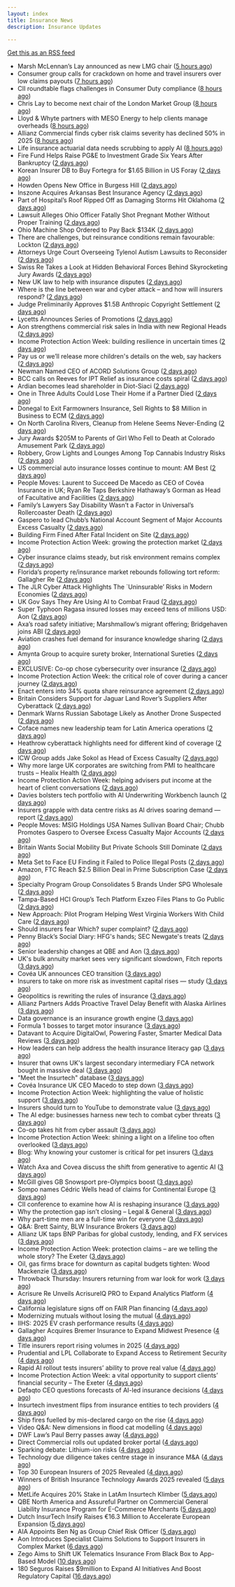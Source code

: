 ```yaml
---
layout: index
title: Insurance News
description: Insurance Updates

---
```


[Get this as an RSS feed](/insurance.rss)

<!-- news_marker starts -->
- Marsh McLennan’s Lay announced as new LMG chair ([5 hours ago](https://www.postonline.co.uk/news/7959110/marsh-mclennan%E2%80%99s-lay-announced-as-new-lmg-chair))
- Consumer group calls for crackdown on home and travel insurers over low claims payouts ([7 hours ago](https://www.insurancebusinessmag.com/uk/news/breaking-news/consumer-group-calls-for-crackdown-on-home-and-travel-insurers-over-low-claims-payouts-551202.aspx))
- CII roundtable flags challenges in Consumer Duty compliance ([8 hours ago](https://www.insurancebusinessmag.com/uk/news/breaking-news/cii-roundtable-flags-challenges-in-consumer-duty-compliance-551201.aspx))
- Chris Lay to become next chair of the London Market Group ([8 hours ago](https://www.insurancebusinessmag.com/uk/news/breaking-news/chris-lay-to-become-next-chair-of-the-london-market-group-551200.aspx))
- Lloyd & Whyte partners with MESO Energy to help clients manage overheads ([8 hours ago](https://www.insurancebusinessmag.com/uk/news/breaking-news/lloyd-and-whyte-partners-with-meso-energy-to-help-clients-manage-overheads-551199.aspx))
- Allianz Commercial finds cyber risk claims severity has declined 50% in 2025 ([8 hours ago](https://www.dig-in.com/news/allianz-commercial-cyber-risk-claims-severity-declined-50))
- Life insurance actuarial data needs scrubbing to apply AI ([8 hours ago](https://www.dig-in.com/news/life-insurance-actuarial-data-needs-scrubbing-to-apply-ai))
- Fire Fund Helps Raise PG&E to Investment Grade Six Years After Bankruptcy ([2 days ago](https://www.insurancejournal.com/news/west/2025/09/26/840790.htm))
- Korean Insurer DB to Buy Fortegra for $1.65 Billion in US Foray ([2 days ago](https://www.insurancejournal.com/news/national/2025/09/26/840787.htm))
- Howden Opens New Office in Burgess Hill ([2 days ago](https://insurance-edge.net/2025/09/26/howden-opens-new-office-in-burgess-hill/))
- Inszone Acquires Arkansas Best Insurance Agency ([2 days ago](https://www.insurancejournal.com/news/southcentral/2025/09/26/840784.htm))
- Part of Hospital’s Roof Ripped Off as Damaging Storms Hit Oklahoma ([2 days ago](https://www.insurancejournal.com/news/southcentral/2025/09/26/840781.htm))
- Lawsuit Alleges Ohio Officer Fatally Shot Pregnant Mother Without Proper Training ([2 days ago](https://www.insurancejournal.com/news/midwest/2025/09/26/840776.htm))
- Ohio Machine Shop Ordered to Pay Back $134K ([2 days ago](https://www.insurancejournal.com/news/midwest/2025/09/26/840767.htm))
- There are challenges, but reinsurance conditions remain favourable: Lockton ([2 days ago](https://www.reinsurancene.ws/there-are-challenges-but-reinsurance-conditions-remain-favourable-lockton/))
- Attorneys Urge Court Overseeing Tylenol Autism Lawsuits to Reconsider ([2 days ago](https://www.insurancejournal.com/news/national/2025/09/26/840758.htm))
- Swiss Re Takes a Look at Hidden Behavioral Forces Behind Skyrocketing Jury Awards ([2 days ago](https://www.insurancejournal.com/news/international/2025/09/26/840755.htm))
- New UK law to help with insurance disputes ([2 days ago](https://www.insurancebusinessmag.com/uk/news/breaking-news/new-uk-law-to-help-with-insurance-disputes-551153.aspx))
- Where is the line between war and cyber attack – and how will insurers respond? ([2 days ago](https://www.insurancebusinessmag.com/uk/news/cyber/where-is-the-line-between-war-and-cyber-attack--and-how-will-insurers-respond-551151.aspx))
- Judge Preliminarily Approves $1.5B Anthropic Copyright Settlement ([2 days ago](https://www.insurancejournal.com/news/national/2025/09/26/840753.htm))
- Lycetts Announces Series of Promotions ([2 days ago](https://insurance-edge.net/2025/09/26/lycetts-announces-series-of-promotions/))
- Aon strengthens commercial risk sales in India with new Regional Heads ([2 days ago](https://www.reinsurancene.ws/aon-strengthens-commercial-risk-sales-in-india-with-new-regional-heads/))
- Income Protection Action Week: building resilience in uncertain times ([2 days ago](https://ifamagazine.com/income-protection-action-week-building-resilience-in-uncertain-times/))
- Pay us or we’ll release more children's details on the web, say hackers ([2 days ago](https://www.insurancebusinessmag.com/uk/news/cyber/pay-us-or-well-release-more-childrens-details-on-the-web-say-hackers-551180.aspx))
- Newman Named CEO of ACORD Solutions Group ([2 days ago](https://www.insurancejournal.com/news/national/2025/09/26/840748.htm))
- BCC calls on Reeves for IPT Relief as insurance costs spiral ([2 days ago](https://www.insurancebusinessmag.com/uk/news/breaking-news/bcc-calls-on-reeves-for-ipt-relief-as-insurance-costs-spiral-551134.aspx))
- Ardian becomes lead shareholder in Diot-Siaci ([2 days ago](https://www.reinsurancene.ws/ardian-becomes-lead-shareholder-in-diot-siaci/))
- One in Three Adults Could Lose Their Home if a Partner Died ([2 days ago](https://insurance-edge.net/2025/09/26/one-in-three-adults-could-lose-their-home-if-a-partner-died/))
- Donegal to Exit Farmowners Insurance, Sell Rights to $8 Million in Business to ECM ([2 days ago](https://www.insurancejournal.com/news/east/2025/09/26/840726.htm))
- On North Carolina Rivers, Cleanup from Helene Seems Never-Ending ([2 days ago](https://www.insurancejournal.com/news/southeast/2025/09/26/840732.htm))
- Jury Awards $205M to Parents of Girl Who Fell to Death at Colorado Amusement Park ([2 days ago](https://www.insurancejournal.com/news/west/2025/09/26/840736.htm))
- Robbery, Grow Lights and Lounges Among Top Cannabis Industry Risks ([2 days ago](https://www.insurancejournal.com/news/national/2025/09/26/840672.htm))
- US commercial auto insurance losses continue to mount: AM Best ([2 days ago](https://www.reinsurancene.ws/us-commercial-auto-insurance-losses-continue-to-mount-am-best/))
- People Moves: Laurent to Succeed De Macedo as CEO of Covéa Insurance in UK; Ryan Re Taps Berkshire Hathaway’s Gorman as Head of Facultative and Facilities ([2 days ago](https://www.insurancejournal.com/news/international/2025/09/26/840709.htm))
- Family’s Lawyers Say Disability Wasn’t a Factor in Universal’s Rollercoaster Death ([2 days ago](https://www.insurancejournal.com/news/southeast/2025/09/26/840719.htm))
- Gaspero to lead Chubb’s National Account Segment of Major Accounts Excess Casualty ([2 days ago](https://www.reinsurancene.ws/gaspero-to-lead-chubbs-national-account-segment-of-major-accounts-excess-casualty/))
- Building Firm Fined After Fatal Incident on Site ([2 days ago](https://insurance-edge.net/2025/09/26/building-firm-fined-after-fatal-incident-on-site/))
- Income Protection Action Week: growing the protection market ([2 days ago](https://ifamagazine.com/income-protection-action-week-growing-the-protection-market/))
- Cyber insurance claims steady, but risk environment remains complex ([2 days ago](https://www.insurancebusinessmag.com/uk/news/cyber/cyber-insurance-claims-steady-but-risk-environment-remains-complex-551112.aspx))
- Florida’s property re/insurance market rebounds following tort reform: Gallagher Re ([2 days ago](https://www.reinsurancene.ws/floridas-property-reinsurance-market-rebounds-following-tort-reform-gallagher-re/))
- The JLR Cyber Attack Highlights The `Uninsurable’ Risks in Modern Economies ([2 days ago](https://insurance-edge.net/2025/09/26/the-jlr-cyber-attack-highlights-the-uninsurable-risks-in-modern-economies/))
- UK Gov Says They Are Using AI to Combat Fraud ([2 days ago](https://insurance-edge.net/2025/09/26/uk-gov-says-they-are-using-ai-to-combat-fraud/))
- Super Typhoon Ragasa insured losses may exceed tens of millions USD: Aon ([2 days ago](https://www.reinsurancene.ws/super-typhoon-ragasa-insured-losses-may-exceed-tens-of-millions-usd-aon/))
- Axa’s road safety initiative; Marshmallow’s migrant offering; Bridgehaven joins ABI ([2 days ago](https://www.postonline.co.uk/news/7959099/axa%E2%80%99s-road-safety-initiative-marshmallow%E2%80%99s-migrant-offering-bridgehaven-joins-abi))
- Aviation crashes fuel demand for insurance knowledge sharing ([2 days ago](https://www.postonline.co.uk/news/7959101/aviation-crashes-fuel-demand-for-insurance-knowledge-sharing))
- Amynta Group to acquire surety broker, International Sureties ([2 days ago](https://www.reinsurancene.ws/amynta-group-to-acquire-surety-broker-international-sureties/))
- EXCLUSIVE: Co-op chose cybersecurity over insurance ([2 days ago](https://www.insurancebusinessmag.com/uk/news/cyber/exclusive-coop-chose-cybersecurity-over-insurance-551156.aspx))
- Income Protection Action Week: the critical role of cover during a cancer journey ([2 days ago](https://ifamagazine.com/income-protection-action-week-the-critical-role-of-cover-during-a-cancer-journey/))
- Enact enters into 34% quota share reinsurance agreement ([2 days ago](https://www.reinsurancene.ws/enact-enters-into-34-quota-share-reinsurance-agreement/))
- Britain Considers Support for Jaguar Land Rover’s Suppliers After Cyberattack ([2 days ago](https://www.insurancejournal.com/news/international/2025/09/26/840704.htm))
- Denmark Warns Russian Sabotage Likely as Another Drone Suspected ([2 days ago](https://www.insurancejournal.com/news/international/2025/09/26/840699.htm))
- Coface names new leadership team for Latin America operations ([2 days ago](https://www.insurancebusinessmag.com/uk/news/breaking-news/coface-names-new-leadership-team-for-latin-america-operations-551080.aspx))
- Heathrow cyberattack highlights need for different kind of coverage ([2 days ago](https://www.insurancebusinessmag.com/uk/news/cyber/heathrow-cyberattack-highlights-need-for-different-kind-of-coverage-551079.aspx))
- ICW Group adds Jake Sokol as Head of Excess Casualty ([2 days ago](https://www.reinsurancene.ws/icw-group-adds-jake-sokol-as-head-of-excess-casualty/))
- Why more large UK corporates are switching from PMI to healthcare trusts – Healix Health ([2 days ago](https://ifamagazine.com/why-more-large-uk-corporates-are-switching-from-pmi-to-healthcare-trusts-healix-health/))
- Income Protection Action Week: helping advisers put income at the heart of client conversations ([2 days ago](https://ifamagazine.com/income-protection-action-week-helping-advisers-put-income-at-the-heart-of-client-conversations/))
- Davies bolsters tech portfolio with AI Underwriting Workbench launch ([2 days ago](https://www.insurancebusinessmag.com/uk/news/technology/davies-bolsters-tech-portfolio-with-ai-underwriting-workbench-launch-551065.aspx))
- Insurers grapple with data centre risks as AI drives soaring demand — report ([2 days ago](https://www.insurancebusinessmag.com/uk/news/breaking-news/insurers-grapple-with-data-centre-risks-as-ai-drives-soaring-demand--report-551046.aspx))
- People Moves: MSIG Holdings USA Names Sullivan Board Chair; Chubb Promotes Gaspero to Oversee Excess Casualty Major Accounts ([2 days ago](https://www.insurancejournal.com/news/national/2025/09/26/840593.htm))
- Britain Wants Social Mobility But Private Schools Still Dominate ([2 days ago](https://www.insurancejournal.com/news/international/2025/09/26/840648.htm))
- Meta Set to Face EU Finding it Failed to Police Illegal Posts ([2 days ago](https://www.insurancejournal.com/news/international/2025/09/26/840627.htm))
- Amazon, FTC Reach $2.5 Billion Deal in Prime Subscription Case ([2 days ago](https://www.insurancejournal.com/news/national/2025/09/26/840659.htm))
- Specialty Program Group Consolidates 5 Brands Under SPG Wholesale ([2 days ago](https://www.insurancejournal.com/news/national/2025/09/26/840667.htm))
- Tampa-Based HCI Group’s Tech Platform Exzeo Files Plans to Go Public ([2 days ago](https://www.insurancejournal.com/news/southeast/2025/09/26/840662.htm))
- New Approach: Pilot Program Helping West Virginia Workers With Child Care ([2 days ago](https://www.insurancejournal.com/news/southeast/2025/09/26/840556.htm))
- Should insurers fear Which? super complaint? ([2 days ago](https://www.postonline.co.uk/personal/7959088/should-insurers-fear-which-super-complaint))
- Penny Black’s Social Diary: HFG's hands; SEC Newgate's treats ([2 days ago](https://www.postonline.co.uk/people/7958919/penny-black%E2%80%99s-social-diary-hfgs-hands-sec-newgates-treats))
- Senior leadership changes at QBE and Aon ([3 days ago](https://www.insurancebusinessmag.com/uk/news/breaking-news/senior-leadership-changes-at-qbe-and-aon-551019.aspx))
- UK's bulk annuity market sees very significant slowdown, Fitch reports ([3 days ago](https://www.insurancebusinessmag.com/uk/news/breaking-news/uks-bulk-annuity-market-sees-very-significant-slowdown-fitch-reports-551018.aspx))
- Covéa UK announces CEO transition ([3 days ago](https://www.insurancebusinessmag.com/uk/news/breaking-news/covea-uk-announces-ceo-transition-551017.aspx))
- Insurers to take on more risk as investment capital rises — study ([3 days ago](https://www.insurancebusinessmag.com/uk/news/breaking-news/insurers-to-take-on-more-risk-as-investment-capital-rises--study-551015.aspx))
- Geopolitics is rewriting the rules of insurance ([3 days ago](https://www.dig-in.com/opinion/geopolitics-is-rewriting-the-rules-of-insurance))
- Allianz Partners Adds Proactive Travel Delay Benefit with Alaska Airlines ([3 days ago](https://www.insurtechinsights.com/allianz-partners-adds-proactive-travel-delay-benefit-with-alaska-airlines/))
- Data governance is an insurance growth engine ([3 days ago](https://www.dig-in.com/opinion/data-governance-is-an-insurance-growth-engine))
- Formula 1 bosses to target motor insurance ([3 days ago](https://www.insurancebusinessmag.com/uk/news/auto-motor/formula-1-bosses-to-target-motor-insurance-550991.aspx))
- Datavant to Acquire DigitalOwl, Powering Faster, Smarter Medical Data Reviews ([3 days ago](https://www.insurtechinsights.com/datavant-to-acquire-digitalowl-powering-faster-smarter-medical-data-reviews/))
- How leaders can help address the health insurance literacy gap ([3 days ago](https://www.dig-in.com/news/help-employees-navigate-their-health-insurance-coverage))
- Insurer that owns UK's largest secondary intermediary FCA network bought in massive deal ([3 days ago](https://www.insurancebusinessmag.com/uk/news/breaking-news/insurer-that-owns-uks-largest-secondary-intermediary-fca-network-bought-in-massive-deal-550970.aspx))
- "Meet the Insurtech" database ([3 days ago](https://www.dig-in.com/news/digital-insurances-meet-the-insurtech-database))
- Covéa Insurance UK CEO Macedo to step down ([3 days ago](https://www.postonline.co.uk/news/7959100/cov%C3%A9a-insurance-uk-ceo-macedo-to-step-down))
- Income Protection Action Week: highlighting the value of holistic support ([3 days ago](https://ifamagazine.com/income-protection-action-week-highlighting-the-value-of-holistic-support-as-day-four-draws-to-a-close/))
- Insurers should turn to YouTube to demonstrate value ([3 days ago](https://www.postonline.co.uk/personal/7959097/insurers-should-turn-to-youtube-to-demonstrate-value))
- The AI edge: businesses harness new tech to combat cyber threats ([3 days ago](https://www.insurancebusinessmag.com/uk/news/cyber/the-ai-edge-businesses-harness-new-tech-to-combat-cyber-threats-550909.aspx))
- Co-op takes hit from cyber assault ([3 days ago](https://www.insurancebusinessmag.com/uk/news/cyber/coop-takes-hit-from-cyber-assault-550905.aspx))
- Income Protection Action Week: shining a light on a lifeline too often overlooked ([3 days ago](https://ifamagazine.com/income-protection-action-week-shining-a-light-on-a-lifeline-too-often-overlooked/))
- Blog: Why knowing your customer is critical for pet insurers ([3 days ago](https://www.postonline.co.uk/market-access/7959036/blog-why-knowing-your-customer-is-critical-for-pet-insurers))
- Watch Axa and Covea discuss the shift from generative to agentic AI ([3 days ago](https://www.postonline.co.uk/technology/7959091/watch-axa-and-covea-discuss-the-shift-from-generative-to-agentic-ai))
- McGill gives GB Snowsport pre-Olympics boost ([3 days ago](https://www.postonline.co.uk/news/7959093/mcgill-gives-gb-snowsport-pre-olympics-boost))
- Sompo names Cédric Wells head of claims for Continental Europe ([3 days ago](https://www.insurancebusinessmag.com/uk/news/claims/sompo-names-cedric-wells-head-of-claims-for-continental-europe-550891.aspx))
- CII conference to examine how AI is reshaping insurance ([3 days ago](https://www.postonline.co.uk/news/7959076/cii-conference-to-examine-how-ai-is-reshaping-insurance))
- Why the protection gap isn’t closing – Legal & General ([3 days ago](https://ifamagazine.com/why-the-protection-gap-isnt-closing-legal-general/))
- Why part-time men are a full-time win for everyone ([3 days ago](https://www.postonline.co.uk/people/7959063/why-part-time-men-are-a-full-time-win-for-everyone))
- Q&A: Brett Sainty, BLW Insurance Brokers ([3 days ago](https://www.postonline.co.uk/broker/7958132/qa-brett-sainty-blw-insurance-brokers))
- Allianz UK taps BNP Paribas for global custody, lending, and FX services ([3 days ago](https://www.insurancebusinessmag.com/uk/news/breaking-news/allianz-uk-taps-bnp-paribas-for-global-custody-lending-and-fx-services-550888.aspx))
- Income Protection Action Week: protection claims – are we telling the whole story? The Exeter ([3 days ago](https://ifamagazine.com/income-protection-claims-are-we-telling-the-whole-story-the-exeter/))
- Oil, gas firms brace for downturn as capital budgets tighten: Wood Mackenzie ([3 days ago](https://www.insurancebusinessmag.com/uk/news/breaking-news/oil-gas-firms-brace-for-downturn-as-capital-budgets-tighten-wood-mackenzie-550881.aspx))
- Throwback Thursday: Insurers returning from war look for work ([3 days ago](https://www.postonline.co.uk/broker/7956767/throwback-thursday-insurers-returning-from-war-look-for-work))
- Acrisure Re Unveils AcrisureIQ PRO to Expand Analytics Platform ([4 days ago](https://www.insurtechinsights.com/acrisure-re-unveils-acrisureiq-pro-to-expand-analytics-platform/))
- California legislature signs off on FAIR Plan financing ([4 days ago](https://www.dig-in.com/news/california-legislature-signs-off-on-fair-plan-financing))
- Modernizing mutuals without losing the mutual ([4 days ago](https://www.dig-in.com/opinion/modernizing-mutuals-without-losing-the-mutual))
- IIHS: 2025 EV crash performance results ([4 days ago](https://www.dig-in.com/news/iihs-2025-ev-crash-performance-results))
- Gallagher Acquires Bremer Insurance to Expand Midwest Presence ([4 days ago](https://www.insurtechinsights.com/gallagher-acquires-bremer-insurance-to-expand-midwest-presence/))
- Title insurers report rising volumes in 2025 ([4 days ago](https://www.dig-in.com/news/title-insurers-see-increased-volumes-in-2025))
- Prudential and LPL Collaborate to Expand Access to Retirement Security ([4 days ago](https://www.insurtechinsights.com/prudential-and-lpl-collaborate-to-expand-access-to-retirement-security/))
- Rapid AI rollout tests insurers’ ability to prove real value ([4 days ago](https://www.postonline.co.uk/news/7959090/rapid-ai-rollout-tests-insurers%E2%80%99-ability-to-prove-real-value))
- Income Protection Action Week: a vital opportunity to support clients’ financial security – The Exeter ([4 days ago](https://ifamagazine.com/income-protection-action-week-a-vital-opportunity-to-support-clients-financial-security-the-exeter/))
- Defaqto CEO questions forecasts of AI-led insurance decisions ([4 days ago](https://www.postonline.co.uk/technology/7959089/defaqto-ceo-questions-forecasts-of-ai-led-insurance-decisions))
- Insurtech investment flips from insurance entities to tech providers ([4 days ago](https://www.postonline.co.uk/technology/7959087/insurtech-investment-flips-from-insurance-entities-to-tech-providers))
- Ship fires fuelled by mis-declared cargo on the rise ([4 days ago](https://www.postonline.co.uk/news/7959085/ship-fires-fuelled-by-mis-declared-cargo-on-the-rise))
- Video Q&A: New dimensions in flood cat modelling ([4 days ago](https://www.postonline.co.uk/technology/7959047/video-qa-new-dimensions-in-flood-cat-modelling))
- DWF Law’s Paul Berry passes away ([4 days ago](https://www.postonline.co.uk/news/7959086/dwf-laws-paul-berry-passes-away))
- Direct Commercial rolls out updated broker portal ([4 days ago](https://www.postonline.co.uk/broker/7959081/direct-commercial-rolls-out-updated-broker-portal))
- Sparking debate: Lithium-ion risks ([4 days ago](https://www.postonline.co.uk/regulation/7959010/sparking-debate-lithium-ion-risks))
- Technology due diligence takes centre stage in insurance M&A ([4 days ago](https://www.postonline.co.uk/technology/7958262/technology-due-diligence-takes-centre-stage-in-insurance-ma))
- Top 30 European Insurers of 2025 Revealed ([4 days ago](https://www.postonline.co.uk/personal/7958243/top-30-european-insurers-of-2025-revealed))
- Winners of British Insurance Technology Awards 2025 revealed ([5 days ago](https://www.postonline.co.uk/technology/7959079/winners-of-british-insurance-technology-awards-2025-revealed))
- MetLife Acquires 20% Stake in LatAm Insurtech Klimber ([5 days ago](https://www.insurtechinsights.com/metlife-acquires-20-stake-in-latam-insurtech-klimber/))
- QBE North America and Assureful Partner on Commercial General Liability Insurance Program for E-Commerce Merchants ([5 days ago](https://www.insurtechinsights.com/qbe-north-america-and-assureful-partner-on-commercial-general-liability-insurance-program-for-e-commerce-merchants/))
- Dutch InsurTech Insify Raises €16.3 Million to Accelerate European Expansion ([5 days ago](https://www.insurtechinsights.com/dutch-insurtech-insify-raises-e16-3-million-to-accelerate-european-expansion/))
- AIA Appoints Ben Ng as Group Chief Risk Officer ([5 days ago](https://www.insurtechinsights.com/aia-appoints-ben-ng-as-group-chief-risk-officer/))
- Aon Introduces Specialist Claims Solutions to Support Insurers in Complex Market ([6 days ago](https://www.insurtechinsights.com/aon-introduces-specialist-claims-solutions-to-support-insurers-in-complex-market/))
- Zego Aims to Shift UK Telematics Insurance From Black Box to App-Based Model ([10 days ago](https://thefintechtimes.com/zego-aims-to-shift-uk-telematics-insurance-from-black-box-to-app-based-model/))
- 180 Seguros Raises $9million to Expand AI Initiatives And Boost Regulatory Capital ([16 days ago](https://thefintechtimes.com/180-seguros-raises-9m-to-expand-ai-initiatives-and-boost-regulatory-capital/))

<!-- news_marker ends -->